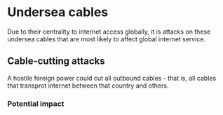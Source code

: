 # Undersea cables

Due to their centrality to internet access globally, it is attacks on these undersea cables that are most likely to affect global internet service.

## Cable-cutting attacks

A hostile foreign power could cut all outbound cables - that is, all cables that transprot internet between that country and others. 

<!-- TODO - explain how countries may rely on others to connect them to the world. draw out to demonstrate congestion, that we're unclear how it would happen in practice. -->

### Potential impact
